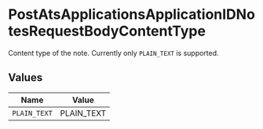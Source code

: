 # PostAtsApplicationsApplicationIDNotesRequestBodyContentType

Content type of the note. Currently only `PLAIN_TEXT` is supported.


## Values

| Name         | Value        |
| ------------ | ------------ |
| `PLAIN_TEXT` | PLAIN_TEXT   |